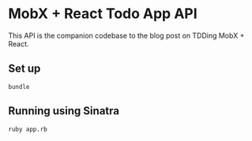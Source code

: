 # MobX + React Todo App API

This API is the companion codebase to the blog post on TDDing MobX + React.

## Set up
`bundle`

## Running using Sinatra

`ruby app.rb`
